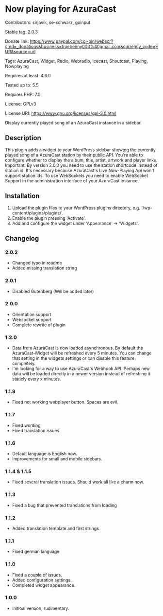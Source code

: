 # Now playing for AzuraCast

Contributors: sirjavik, se-schwarz, goinput

Stable tag: 2.0.3

Donate link: https://www.paypal.com/cgi-bin/webscr?cmd=_donations&business=truebenny003%40gmail.com&currency_code=EUR&source=url

Tags: AzuraCast, Widget, Radio, Webradio, Icecast, Shoutcast, Playing, Nowplaying

Requires at least: 4.6.0

Tested up to: 5.5

Requires PHP: 7.0

License: GPLv3

License URI: https://www.gnu.org/licenses/gpl-3.0.html

Display currently played song of an AzuraCast instance in a sidebar.

## Description

This plugin adds a widget to your WordPress sidebar showing the currently played song of a AzuraCast station by their public API. You're able to configure whether to display the album, title, artist, artwork and player links.
Important: By version 2.0.0 you need to use the station shortcode instead of station id. It's necessary because AzuraCast's Live Now-Playing Api won't support station ids. To use WebSockets you need to enable WebSocket Support in the administration interface of your AzuraCast instance.


## Installation 

1. Upload the plugin files to your WordPress plugins directory, e.g. '/wp-content/plugins/plugins/'.
2. Enable the plugin pressing 'Activate'.
3. Add and configure the widget under 'Appearance' -> 'Widgets'. 

## Changelog 
### 2.0.2
- Changed typo in readme
- Added missing translation string


### 2.0.1
- Disabled Gutenberg (Will be added later)

### 2.0.0
- Orientation support
- Websocket support
- Complete rewrite of plugin

### 1.2.0
- Data from AzuraCast is now loaded asynchronous. By default the AzuraCast-Widget will be refreshed every 5 minutes. You can change that setting in the widgets settings or can disable this feature completely.
- I'm looking for a way to use AzuraCast's Webhook API. Perhaps new data will be loaded directly in a newer version instead of refreshing it staticly every x minutes.

### 1.1.9
- Fixed not working webplayer button. Spaces are evil.

### 1.1.7 
- Fixed wording
- Fixed translation issues

### 1.1.6
- Default language is English now.
- Improvements for small and mobile sidebars.

### 1.1.4 & 1.1.5
- Fixed several translation issues. Should work all like a charm now.

### 1.1.3
- Fixed a bug that prevented translations from loading 

### 1.1.2
- Added translation template and first strings

### 1.1.1
- Fixed german language

### 1.1.0 
- Fixed a couple of issues.
- Added configuration settings.
- Completed widget appearance.

### 1.0.0 
- Initioal version, rudimentary.
